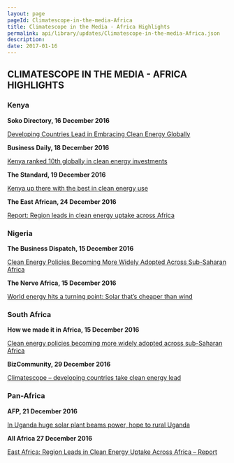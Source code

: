 ```yaml
---
layout: page
pageId: Climatescope-in-the-media-Africa
title: Climatescope in the Media - Africa Highlights
permalink: api/library/updates/Climatescope-in-the-media-Africa.json
description: 
date: 2017-01-16
---
```

## CLIMATESCOPE IN THE MEDIA - AFRICA HIGHLIGHTS

### Kenya

<strong> Soko Directory, 16 December 2016 </strong>

<a href="http://bit.ly/2h6W51V"> Developing Countries Lead in Embracing Clean Energy Globally </a>

<strong> Business Daily, 18 December 2016</strong>

<a href="http://bit.ly/2hQAko2"> Kenya ranked 10th globally in clean energy investments </a>

<strong> The Standard, 19 December 2016 </strong>

<a href="http://bit.ly/2ho5mCE"> Kenya up there with the best in clean energy use</a>

<strong> The East African, 24 December 2016 </strong>

<a href="http://bit.ly/2hMOauX"> Report: Region leads in clean energy uptake across Africa </a>

### Nigeria

<strong> The Business Dispatch, 15 December 2016 </strong>

<a href="http://bit.ly/2h7iNa9"> Clean Energy Policies Becoming More Widely Adopted Across Sub-Saharan Africa</a>

<strong> The Nerve Africa, 15 December 2016 </strong>

<a href="http://bit.ly/2hAOkon"> World energy hits a turning point: Solar that’s cheaper than wind </a>

### South Africa

<strong> How we made it in Africa, 15 December 2016 </strong>

<a href="http://bit.ly/2hNfyIH"> Clean energy policies becoming more widely adopted across sub-Saharan Africa </a>

<strong> BizCommunity, 29 December 2016 </strong> 

<a href="http://bit.ly/2icSd3Q"> Climatescope – developing countries take clean energy lead</a>

### Pan-Africa

<strong> AFP, 21 December 2016 </strong>

<a href="http://bit.ly/2h9JX2v"> In Uganda huge solar plant beams power, hope to rural Uganda </a>

<strong> All Africa 27 December 2016 </strong> 

<a href="http://bit.ly/2iyu8Sd"> East Africa: Region Leads in Clean Energy Uptake Across Africa – Report</a>
